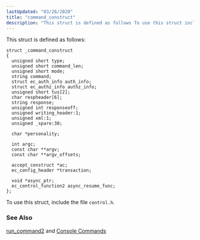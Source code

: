 ```yaml
---
lastUpdated: "03/26/2020"
title: "command_construct"
description: "This struct is defined as follows To use this struct include the file control h run command 2 and Console Commands..."
---
```


This struct is defined as follows:

```
struct _command_construct
{
  unsigned short type;
  unsigned short command_len;
  unsigned short mode;
  string command;
  struct ec_auth_info auth_info;
  struct ec_authz_info authz_info;
  unsigned short tus[2];
  char respheader[6];
  string response;
  unsigned int responseoff;
  unsigned writing_header:1;
  unsigned xml:1;
  unsigned _spare:30;

  char *personality;

  int argc;
  const char **argv;
  const char **argv_offsets;

  accept_construct *ac;
  ec_config_header *transaction;

  void *async_ptr;
  ec_control_function2 async_resume_func;
};
```

To use this struct, include the file `control.h`.

### <a name="idp27651008"></a> See Also

[run_command2](/momentum/3/3-api/apis-run-command-2) and [Console Commands](/momentum/3/3-reference/console-commands-summary-table)